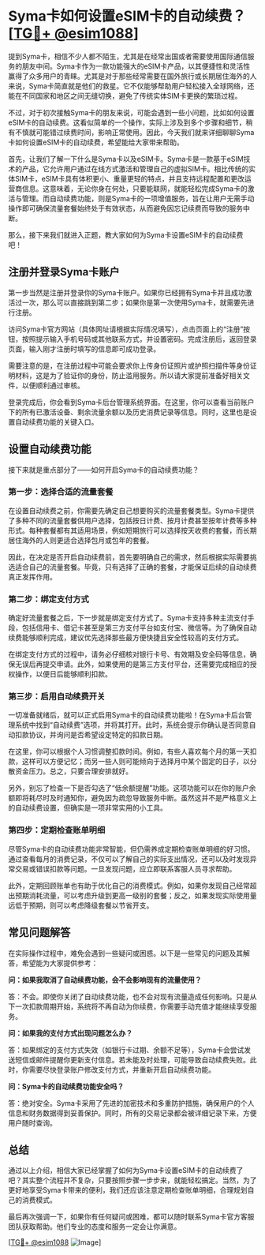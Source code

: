 # Syma卡如何设置eSIM卡的自动续费？[[TG💪+ @esim1088](https://t.me/s/esim1088)]

提到Syma卡，相信不少人都不陌生，尤其是在经常出国或者需要使用国际通信服务的朋友中间。Syma卡作为一款功能强大的eSIM卡产品，以其便捷性和灵活性赢得了众多用户的青睐。尤其是对于那些经常需要在国外旅行或长期居住海外的人来说，Syma卡简直就是他们的救星。它不仅能够帮助用户轻松接入全球网络，还能在不同国家和地区之间无缝切换，避免了传统实体SIM卡更换的繁琐过程。

不过，对于初次接触Syma卡的朋友来说，可能会遇到一些小问题，比如如何设置eSIM卡的自动续费。这看似简单的一个操作，实际上涉及到多个步骤和细节，稍有不慎就可能错过续费时间，影响正常使用。因此，今天我们就来详细聊聊Syma卡如何设置eSIM卡的自动续费，希望能给大家带来帮助。

首先，让我们了解一下什么是Syma卡以及eSIM卡。Syma卡是一款基于eSIM技术的产品，它允许用户通过在线方式激活和管理自己的虚拟SIM卡。相比传统的实体SIM卡，eSIM卡具有体积更小、重量更轻的特点，并且支持远程配置和更改运营商信息。这意味着，无论你身在何处，只要能联网，就能轻松完成Syma卡的激活与管理。而自动续费功能，则是Syma卡的一项增值服务，旨在让用户无需手动操作即可确保流量套餐始终处于有效状态，从而避免因忘记续费而导致的服务中断。

那么，接下来我们就进入正题，教大家如何为Syma卡设置eSIM卡的自动续费吧！

## 注册并登录Syma卡账户

第一步当然是注册并登录你的Syma卡账户。如果你已经拥有Syma卡并且成功激活过一次，那么可以直接跳到第二步；如果你是第一次使用Syma卡，就需要先进行注册。

访问Syma卡官方网站（具体网址请根据实际情况填写），点击页面上的“注册”按钮，按照提示输入手机号码或其他联系方式，并设置密码。完成注册后，返回登录页面，输入刚才注册时填写的信息即可成功登录。

需要注意的是，在注册过程中可能会要求你上传身份证照片或护照扫描件等身份证明材料，这是为了验证你的身份，防止滥用服务。所以请大家提前准备好相关文件，以便顺利通过审核。

登录完成后，你会看到Syma卡后台管理系统界面。在这里，你可以查看当前账户下的所有已激活设备、剩余流量余额以及历史消费记录等信息。同时，这里也是设置自动续费功能的关键入口。

## 设置自动续费功能

接下来就是重点部分了——如何开启Syma卡的自动续费功能？

### 第一步：选择合适的流量套餐

在设置自动续费之前，你需要先确定自己想要购买的流量套餐类型。Syma卡提供了多种不同的流量套餐供用户选择，包括按日计费、按月计费甚至按年计费等多种形式。每种套餐都有其适用场景，例如短期旅行可以选择按天收费的套餐，而长期居住海外的人则更适合选择包月或包年的套餐。

因此，在决定是否开启自动续费前，首先要明确自己的需求，然后根据实际需要挑选适合自己的流量套餐。毕竟，只有选择了正确的套餐，才能保证后续的自动续费真正发挥作用。

### 第二步：绑定支付方式

确定好流量套餐之后，下一步就是绑定支付方式了。Syma卡支持多种主流支付手段，包括信用卡、借记卡甚至是第三方支付平台如支付宝、微信等。为了确保自动续费能够顺利完成，建议优先选择那些最方便快捷且安全性较高的支付方式。

在绑定支付方式的过程中，请务必仔细核对银行卡号、有效期及安全码等信息，确保无误后再提交申请。此外，如果使用的是第三方支付平台，还需要完成相应的授权操作，以便日后能够顺利扣款。

### 第三步：启用自动续费开关

一切准备就绪后，就可以正式启用Syma卡的自动续费功能啦！在Syma卡后台管理系统中找到“自动续费”选项，并将其打开。此时，系统会提示你确认是否同意自动扣款协议，并询问是否希望设定特定的扣款日期。

在这里，你可以根据个人习惯调整扣款时间。例如，有些人喜欢每个月的第一天扣款，这样可以方便记忆；而另一些人则可能倾向于选择月中某个固定的日子，以分散资金压力。总之，只要合理安排就好。

另外，别忘了检查一下是否勾选了“低余额提醒”功能。这项功能可以在你的账户余额即将耗尽时及时通知你，避免因为疏忽导致服务中断。虽然这并不是严格意义上的自动续费设置，但确实是一项非常实用的小工具。

### 第四步：定期检查账单明细

尽管Syma卡的自动续费功能非常智能，但仍需养成定期检查账单明细的好习惯。通过查看每月的消费记录，不仅可以了解自己的实际支出情况，还可以及时发现异常交易或错误扣款等问题。一旦发现问题，应立即联系客服人员寻求帮助。

此外，定期回顾账单也有助于优化自己的消费模式。例如，如果你发现自己经常超出预期消耗流量，可以考虑升级到更高一级别的套餐；反之，如果发现实际使用量远低于预期，则可以考虑降级套餐以节省开支。

## 常见问题解答

在实际操作过程中，难免会遇到一些疑问或困惑。以下是一些常见的问题及其解答，希望能为大家提供参考：

**问：如果我取消了自动续费功能，会不会影响现有的流量使用？**

答：不会。即使你关闭了自动续费功能，也不会对现有流量造成任何影响。只是从下一次扣款周期开始，系统将不再自动为你续费，你需要手动充值才能继续享受服务。

**问：如果我的支付方式出现问题怎么办？**

答：如果绑定的支付方式失效（如银行卡过期、余额不足等），Syma卡会尝试发送短信或邮件提醒你更新支付信息。若未能及时处理，可能导致自动续费失败。此时，你需要尽快登录账户修改支付方式，并重新开启自动续费功能。

**问：Syma卡的自动续费功能安全吗？**

答：绝对安全。Syma卡采用了先进的加密技术和多重防护措施，确保用户的个人信息和财务数据得到妥善保护。同时，所有的交易记录都会被详细记录下来，方便用户随时查询。

## 总结

通过以上介绍，相信大家已经掌握了如何为Syma卡设置eSIM卡的自动续费了吧？其实整个流程并不复杂，只要按照步骤一步步来，就能轻松搞定。当然，为了更好地享受Syma卡带来的便利，我们还应该注意定期检查账单明细，合理规划自己的消费模式。

最后再次强调一下，如果你有任何疑问或困难，都可以随时联系Syma卡官方客服团队获取帮助。他们专业的态度和服务一定会让你满意。

[[TG💪+ @esim1088](https://t.me/s/esim1088) ![Image](https://i.postimg.cc/4NQfJmqS/Snipaste-2025-05-13-00-14-12.png)]